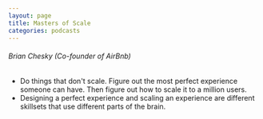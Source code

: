 ```yaml
---
layout: page
title: Masters of Scale
categories: podcasts
---
```


###### Brian Chesky (Co-founder of AirBnb)
 * Do things that don't scale. Figure out the most perfect experience someone can have. Then figure out how to scale it to a million users.
 * Designing a perfect experience and scaling an experience are different skillsets that use different parts of the brain.

